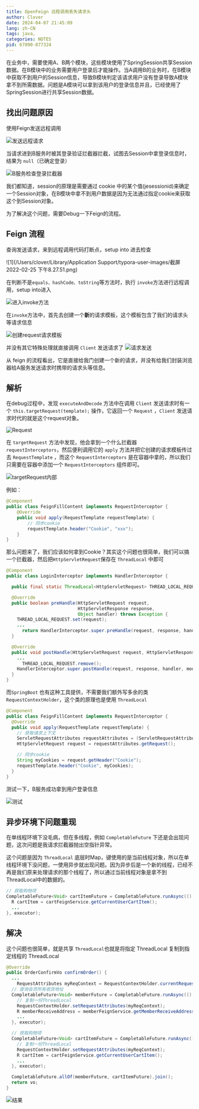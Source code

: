 ```yaml
---
title: OpenFeign 远程调用丢失请求头
author: Clover
date: 2024-04-07 21:45:09
lang: zh-CN
tags: java,
categories: NOTES
pid: 67890-877324
---
```


在业务中，需要使用A、B两个模块，这些模块使用了SpringSession共享Session数据。在B模块中的业务需要用户登录后才能操作。当A调用B的业务时，在B模块中获取不到用户的Session信息，导致B模块判定该请求用户没有登录导致A模块拿不到所需数据。问题是A模块可以拿到该用户的登录信息并且，已经使用了SpringSession进行共享Session数据。

## 找出问题原因

使用Feign发送远程调用

![发送远程请求](https://qiniu-note-image.ctong.top/note/images/202202252024388.png)

当请求进到B服务时被其登录验证拦截器拦截，试图去Session中拿登录信息时，结果为 `null`（已确定登录）

![B服务检查登录拦截器](https://qiniu-note-image.ctong.top/note/images/202202252024925.png)

我们都知道，session的原理是需要通过 cookie 中的某个值(jesessionid)来确定一个Session对象，在B模块中拿不到用户数据是因为无法通过指定cookie来获取这个到Session对象。

为了解决这个问题，需要Debug一下Feign的流程。

## Feign 流程

查询发送请求，来到远程调用代码打断点，setup into 进去检查

![1](/Users/clover/Library/Application Support/typora-user-images/截屏2022-02-25 下午8.27.51.png)

在判断不是`equals、hashCode、toString`等方法时，执行 `invoke`方法进行远程调用，setup into进入

![进入invoke方法](https://qiniu-note-image.ctong.top/note/images/202202252030829.png)

在`invoke`方法中，首先去创建一个**新**的请求模板，这个模板包含了我们的请求头等请求信息

![创建request请求模板](https://qiniu-note-image.ctong.top/note/images/202202252032189.png)

并没有其它特殊处理就直接调用 `Client` 发送请求了
![请求发送](https://qiniu-note-image.ctong.top/note/images/202202252037539.png)

从 feign 的流程看出，它是直接给我门创建一个新的请求，并没有给我们封装浏览器给A服务发送请求时携带的请求头等信息。

## 解析

在debug过程中，发现 `executeAndDecode` 方法中在调用 `Client` 发送请求时有一个 `this.targetRequest(template);` 操作，它返回一个 `Request` ，`Client` 发送请求时代的就是这个request对象。

![Request](https://qiniu-note-image.ctong.top/note/images/202202252043801.png)

在 `targetRequest` 方法中发现，他会拿到一个什么拦截器 `requestInterceptors`，然后便利调用它的 `apply` 方法并把它创建的请求模板传过去 `RequestTemplate` ，而这个 `RequestInterceptors` 是在容器中拿的，所以我们只需要在容器中添加一个 `RequestInterceptors` 组件即可。

![targetRequest内部](https://qiniu-note-image.ctong.top/note/images/202202252045067.png)

例如：

```java
@Component
public class FeignFillContent implements RequestInterceptor {
    @Override
    public void apply(RequestTemplate requestTemplate) {
        // 同步cookie
        requestTemplate.header("Cookie", "xxx");
    }
}
```

那么问题来了，我们应该如何拿到Cookie？其实这个问题也很简单，我们可以搞一个拦截器，然后把`HttpServletRequest`保存在 `ThreadLocal` 中即可

```java
@Component
public class LoginInterceptor implements HandlerInterceptor {

  public final static ThreadLocal<HttpServletRequest> THREAD_LOCAL_REQUEST = new ThreadLocal<>();

  @Override
  public boolean preHandle(HttpServletRequest request,
                           HttpServletResponse response,
                           Object handler) throws Exception {
    THREAD_LOCAL_REQUEST.set(request);
    ...
      return HandlerInterceptor.super.preHandle(request, response, handler);
  }

  @Override
  public void postHandle(HttpServletRequest request, HttpServletResponse response, Object handler, ModelAndView modelAndView) throws Exception {
    ...
      THREAD_LOCAL_REQUEST.remove();
    HandlerInterceptor.super.postHandle(request, response, handler, modelAndView);
  }
}
```

而`SpringBoot` 也有这种工具提供，不需要我们额外写多余的类 `RequestContextHolder`，这个类的原理也是使用 `ThreadLocal`

```java
@Component
public class FeignFillContent implements RequestInterceptor {
  @Override
  public void apply(RequestTemplate requestTemplate) {
    // 获取请求上下文
    ServletRequestAttributes requestAttributes = (ServletRequestAttributes) RequestContextHolder.getRequestAttributes();
    HttpServletRequest request = requestAttributes.getRequest();

    // 同步cookie
    String myCookies = request.getHeader("Cookie");
    requestTemplate.header("Cookie", myCookies);
  }
}
```

测试一下，B服务成功拿到用户登录信息

![测试](https://qiniu-note-image.ctong.top/note/images/202202252116894.png)

## 异步环境下问题重现

在单线程环境下没毛病，但在多线程，例如 `CompletableFuture` 下还是会出现问题，这次问题是我请求拦截器抛出空指针异常。

这个问题是因为 `ThreadLocal` 底层时Map，键使用的是当前线程对象，所以在单线程环境下没问题，一使用异步就出现问题。因为异步后是一个新的线程，已经不再是我们原来处理请求的那个线程了，所以通过当前线程对象是拿不到ThreadLocal中的数据的。

```java
// 获取购物项
CompletableFuture<Void> cartItemFuture = CompletableFuture.runAsync(() -> {
  R cartItem = cartFeignService.getCurrentUserCartItem();
  ...
}, executor);
```

## 解决

这个问题也很简单，就是共享 `ThreadLocal`也就是将指定 ThreadLocal 复制到指定线程的 ThreadLocal

```java
@Override
public OrderConfirmVo confirmOrder() {
  ...
    RequestAttributes myReqContext = RequestContextHolder.currentRequestAttributes();
  // 查询会员所有收货地址
  CompletableFuture<Void> memberFuture = CompletableFuture.runAsync(() -> {
    // 复制一份ThreadLocal
    RequestContextHolder.setRequestAttributes(myReqContext);
    R memberReceiveAddress = memberFeignService.getMemberReceiveAddress(mrv.getId());
    ...
  }, executor);

  // 获取购物项
  CompletableFuture<Void> cartItemFuture = CompletableFuture.runAsync(() -> {
    // 复制一份ThreadLocal
    RequestContextHolder.setRequestAttributes(myReqContext);
    R cartItem = cartFeignService.getCurrentUserCartItem();
    ...
  }, executor);

  CompletableFuture.allOf(memberFuture, cartItemFuture).join();
  return vo;
}
```

![结果](https://qiniu-note-image.ctong.top/note/images/202202252142071.png)
